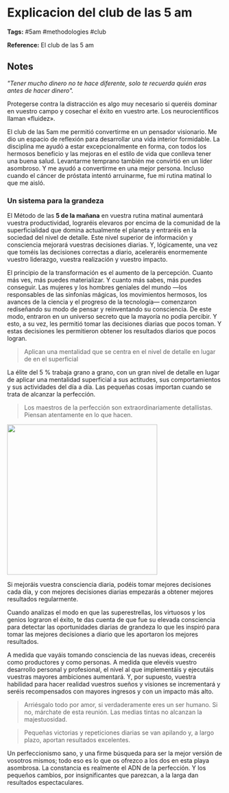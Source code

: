 # Explicacion del club de las 5 am

**Tags:** #5am #methodologies #club

**Reference:** El club de las 5 am

## Notes

_"Tener mucho dinero no te hace diferente, solo te recuerda quién eras antes de hacer dinero"._

Protegerse contra la distracción es algo muy necesario si queréis dominar en vuestro campo y cosechar el éxito en vuestro arte. Los neurocientíficos llaman «fluidez».

El club de las 5am me permitió convertirme en un pensador visionario. Me dio un espacio de reflexión para desarrollar una vida interior formidable. La disciplina me ayudó a estar excepcionalmente en forma, con todos los hermosos beneficio y las mejoras en el estilo de vida que conlleva tener una buena salud. Levantarme temprano también me convirtió en un líder asombroso. Y me ayudó a convertirme en una mejor persona. Incluso cuando el cáncer de próstata intentó arruinarme, fue mi rutina matinal lo que me aisló.

### Un sistema para la grandeza

El Método de las **5 de la mañana** en vuestra rutina matinal aumentará vuestra productividad, lograréis elevaros por encima de la comunidad de la superficialidad que domina actualmente el planeta y entraréis en la sociedad del nivel de detalle. Este nivel superior de información y consciencia mejorará vuestras decisiones diarias. Y, lógicamente, una vez que toméis las decisiones correctas a diario, aceleraréis enormemente vuestro liderazgo, vuestra realización y vuestro impacto.

El principio de la transformación es el aumento de la percepción. Cuanto más ves, más puedes materializar. Y cuanto más sabes, más puedes conseguir. Las mujeres y los hombres geniales del mundo —los responsables de las sinfonías mágicas, los movimientos hermosos, los avances de la ciencia y el progreso de la tecnología— comenzaron rediseñando su modo de pensar y reinventando su consciencia. De este modo, entraron en un universo secreto que la mayoría no podía percibir. Y esto, a su vez, les permitió tomar las decisiones diarias que pocos toman. Y estas decisiones les permitieron obtener los resultados diarios que pocos logran.

>Aplican una mentalidad que se centra en el nivel de detalle en lugar de en el superficial

La élite del 5 % trabaja grano a grano, con un
gran nivel de detalle en lugar de aplicar una mentalidad superficial a sus actitudes, sus comportamientos y sus actividades del día a día. Las pequeñas cosas importan cuando se trata de alcanzar la perfección. 

>Los maestros de la perfección son extraordinariamente detallistas. Piensan atentamente en lo que hacen.

<img src="productivity/images/el-club-de-las-5-am-1.jpg" style="height:350px;">

Si mejoráis vuestra consciencia diaria, podéis tomar mejores decisiones cada día, y con mejores decisiones diarias empezarás a obtener mejores resultados regularmente.

Cuando analizas el modo en que las superestrellas, los virtuosos y los genios lograron el éxito, te das cuenta de que fue su elevada consciencia para detectar las oportunidades diarias de grandeza lo que les inspiró para tomar las mejores decisiones a diario que les aportaron los mejores resultados.

A medida que vayáis tomando consciencia de las nuevas ideas, creceréis como productores y como personas. A medida que elevéis vuestro desarrollo personal y profesional, el nivel al que implementáis y ejecutáis vuestras mayores ambiciones aumentará. Y, por supuesto, vuestra habilidad para hacer realidad vuestros sueños y visiones se incrementará y seréis recompensados con mayores ingresos y con un impacto más alto.

>Arriésgalo todo por amor, si verdaderamente eres un ser humano. Si no, márchate de esta reunión. Las medias tintas no alcanzan la majestuosidad.

>Pequeñas victorias y repeticiones diarias se van apilando y, a largo plazo, aportan resultados excelentes.

Un perfeccionismo sano, y una firme búsqueda para ser la mejor versión de vosotros mismos; todo eso es lo que os ofrezco a los dos en esta playa asombrosa. La constancia es realmente el ADN de la perfección. Y los pequeños cambios, por insignificantes que parezcan, a la larga dan resultados espectaculares.